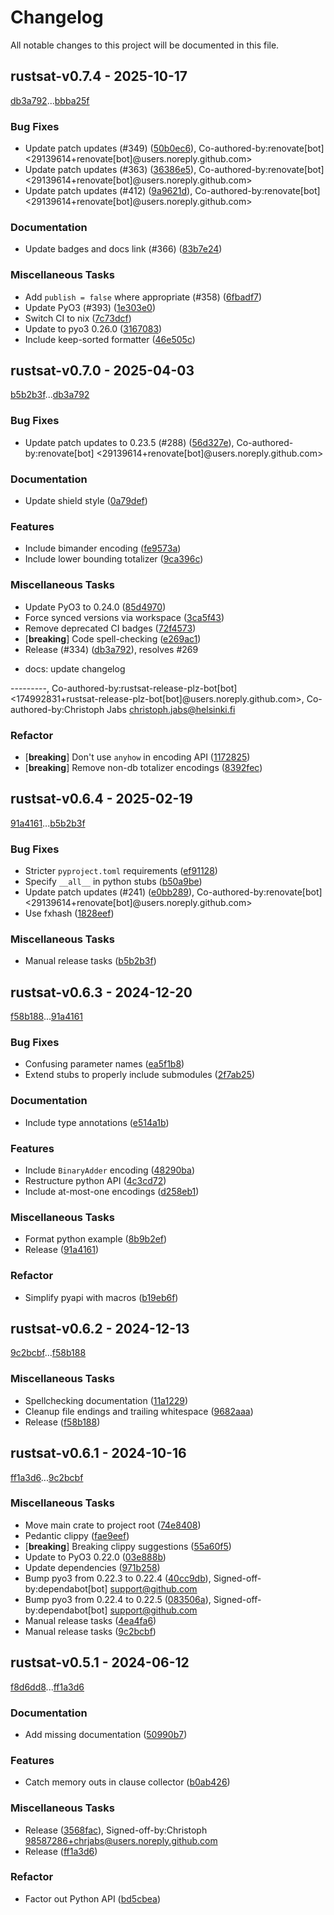 # Changelog

All notable changes to this project will be documented in this file.

## rustsat-v0.7.4 - 2025-10-17

[db3a792](db3a792c565ef9b032819d484c5236f7dbc446d0)...[bbba25f](bbba25f4fbca47839ca3d0b00ee1a89976ba05f2)

### Bug Fixes

- Update patch updates (#349) ([50b0ec6](50b0ec66dec66610bc21b430a91ae39eade470f9)), Co-authored-by:renovate[bot] <29139614+renovate[bot]@users.noreply.github.com>
- Update patch updates (#363) ([36386e5](36386e5b1f06ef64be3d40a6e36da04c79dc9299)), Co-authored-by:renovate[bot] <29139614+renovate[bot]@users.noreply.github.com>
- Update patch updates (#412) ([9a9621d](9a9621ddde4d9d7c235f1dfcb98ac06e977a315d)), Co-authored-by:renovate[bot] <29139614+renovate[bot]@users.noreply.github.com>

### Documentation

- Update badges and docs link (#366) ([83b7e24](83b7e2423d86ce894d6e53c3b08228bae8ac1175))

### Miscellaneous Tasks

- Add `publish = false` where appropriate (#358) ([6fbadf7](6fbadf7115cc481304f74e9797b690fcf24e7105))
- Update PyO3 (#393) ([1e303e0](1e303e0b9c045b7ec928b847f63c8a0cb49e2af6))
- Switch CI to nix ([7c73dcf](7c73dcfdb7358ed64a1b70442daeb92a6fa39621))
- Update to pyo3 0.26.0 ([3167083](3167083835cd27593339989345429876146c9231))
- Include keep-sorted formatter ([46e505c](46e505cca3e50b7743c47288b2fb2610da3f1952))

## rustsat-v0.7.0 - 2025-04-03

[b5b2b3f](b5b2b3fd11bbe5f334351f256e01d21041c43605)...[db3a792](db3a792c565ef9b032819d484c5236f7dbc446d0)

### Bug Fixes

- Update patch updates to 0.23.5 (#288) ([56d327e](56d327e1b3973db0a52504efb6bc5a81694a9b89)), Co-authored-by:renovate[bot] <29139614+renovate[bot]@users.noreply.github.com>

### Documentation

- Update shield style ([0a79def](0a79def179185332997d58471153f45cc775ae84))

### Features

- Include bimander encoding ([fe9573a](fe9573acbb3201d1f674431a50dab247132761f3))
- Include lower bounding totalizer ([9ca396c](9ca396c1dfeff295233e4f49a76bdd4b00dbe5d0))

### Miscellaneous Tasks

- Update PyO3 to 0.24.0 ([85d4970](85d4970899b71599300fd72acbe9fb9c02d99a8c))
- Force synced versions via workspace ([3ca5f43](3ca5f43c8843aa61ef584da44c545e79a3d0a067))
- Remove deprecated CI badges ([72f4573](72f4573827bf51d9f3a02b14c92edab68417d905))
- [**breaking**] Code spell-checking ([e269ac1](e269ac17b3d5693081f553e5e7d40ad7959c2d44))
- Release (#334) ([db3a792](db3a792c565ef9b032819d484c5236f7dbc446d0)), resolves #269

* docs: update changelog

---------, Co-authored-by:rustsat-release-plz-bot[bot] <174992831+rustsat-release-plz-bot[bot]@users.noreply.github.com>, Co-authored-by:Christoph Jabs <christoph.jabs@helsinki.fi>

### Refactor

- [**breaking**] Don't use `anyhow` in encoding API ([1172825](117282510d8be4a05940c0913323d5ff8172d1fb))
- [**breaking**] Remove non-db totalizer encodings ([8392fec](8392fec14fb3e9462e270fe229f14dc0c62e0a1b))

## rustsat-v0.6.4 - 2025-02-19

[91a4161](91a4161bc7a7b8f4d4998a46ce51f6449055b214)...[b5b2b3f](b5b2b3fd11bbe5f334351f256e01d21041c43605)

### Bug Fixes

- Stricter `pyproject.toml` requirements ([ef91128](ef911281d1b39214e3720725f58397ac1e4c3b4f))
- Specify `__all__` in python stubs ([b50a9be](b50a9be90324ad3294ea4d49f3ba954220625c2d))
- Update patch updates (#241) ([e0bb289](e0bb2896702d4df14f322a427fe8515e838efdb9)), Co-authored-by:renovate[bot] <29139614+renovate[bot]@users.noreply.github.com>
- Use fxhash ([1828eef](1828eefd4f53e06f1e525e228452b34cb18836fb))

### Miscellaneous Tasks

- Manual release tasks ([b5b2b3f](b5b2b3fd11bbe5f334351f256e01d21041c43605))

## rustsat-v0.6.3 - 2024-12-20

[f58b188](f58b188fa876291f717b919c6b2934f6761da2ce)...[91a4161](91a4161bc7a7b8f4d4998a46ce51f6449055b214)

### Bug Fixes

- Confusing parameter names ([ea5f1b8](ea5f1b8c4086dfc23d918865046fe7e1c7fdbf09))
- Extend stubs to properly include submodules ([2f7ab25](2f7ab25cdf9f0c43152abc372e7cf253fefd9490))

### Documentation

- Include type annotations ([e514a1b](e514a1bb47cec7dfdb0704d08e7bb23aa9bb7ab1))

### Features

- Include `BinaryAdder` encoding ([48290ba](48290ba346cf1e9df06b02699dc05d451ce382cb))
- Restructure python API ([4c3cd72](4c3cd72d82ae30b3c678e9dddaddffccbf7753ba))
- Include at-most-one encodings ([d258eb1](d258eb1749efb133727bb08439fddf7b3906e16c))

### Miscellaneous Tasks

- Format python example ([8b9b2ef](8b9b2efa4f7cd35b0c25bdfdfdea82da414668c9))
- Release ([91a4161](91a4161bc7a7b8f4d4998a46ce51f6449055b214))

### Refactor

- Simplify pyapi with macros ([b19eb6f](b19eb6f4260b051b59adc1aebe5f9bd7c9e49f59))

## rustsat-v0.6.2 - 2024-12-13

[9c2bcbf](9c2bcbfd09b956624cedd8818e127e69f01c4fd3)...[f58b188](f58b188fa876291f717b919c6b2934f6761da2ce)

### Miscellaneous Tasks

- Spellchecking documentation ([11a1229](11a12291fa16fd847baacb8450bc8bb236afee44))
- Cleanup file endings and trailing whitespace ([9682aaa](9682aaa824830d0475a7adaac811e36f787f2e37))
- Release ([f58b188](f58b188fa876291f717b919c6b2934f6761da2ce))

## rustsat-v0.6.1 - 2024-10-16

[ff1a3d6](ff1a3d6fea12e8d16aa97678c72b91f39eabe7bf)...[9c2bcbf](9c2bcbfd09b956624cedd8818e127e69f01c4fd3)

### Miscellaneous Tasks

- Move main crate to project root ([74e8408](74e84085a5f8b6fb84c72416e0c42fa8f750a104))
- Pedantic clippy ([fae9eef](fae9eefdf024ebe05b42e3bdf13d84e8139d07bc))
- [**breaking**] Breaking clippy suggestions ([55a60f5](55a60f538e01c220f061223c18d65fd4836e3fe6))
- Update to PyO3 0.22.0 ([03e888b](03e888bacb4214703be4def8e73a5d1f9e2fce8f))
- Update dependencies ([971b258](971b258d21d96f909230dec86e78bd849ea328ab))
- Bump pyo3 from 0.22.3 to 0.22.4 ([40cc9db](40cc9db0d338cc9db1285fd4bcbf76f3b3f1689c)), Signed-off-by:dependabot[bot] <support@github.com>
- Bump pyo3 from 0.22.4 to 0.22.5 ([083506a](083506afb610580e0f3cb4579680558e0d363b12)), Signed-off-by:dependabot[bot] <support@github.com>
- Manual release tasks ([4ea4fa6](4ea4fa64e36fbed65289f206a19176122e0d896f))
- Manual release tasks ([9c2bcbf](9c2bcbfd09b956624cedd8818e127e69f01c4fd3))

## rustsat-v0.5.1 - 2024-06-12

[f8d6dd8](f8d6dd8b8bd837ece694d2ad89bf2e28bd6966cb)...[ff1a3d6](ff1a3d6fea12e8d16aa97678c72b91f39eabe7bf)

### Documentation

- Add missing documentation ([50990b7](50990b7224bcaef4ecd19823433fd528eb4a0806))

### Features

- Catch memory outs in clause collector ([b0ab426](b0ab426e545c85f11a66b8098c8171d776a95516))

### Miscellaneous Tasks

- Release ([3568fac](3568fac30dc97ece0e4985f73e9e205038cf744e)), Signed-off-by:Christoph <98587286+chrjabs@users.noreply.github.com>
- Release ([ff1a3d6](ff1a3d6fea12e8d16aa97678c72b91f39eabe7bf))

### Refactor

- Factor out Python API ([bd5cbea](bd5cbea23b8d1d9b36956b4d0d3abc97d782eae4))

<!-- generated by git-cliff -->
